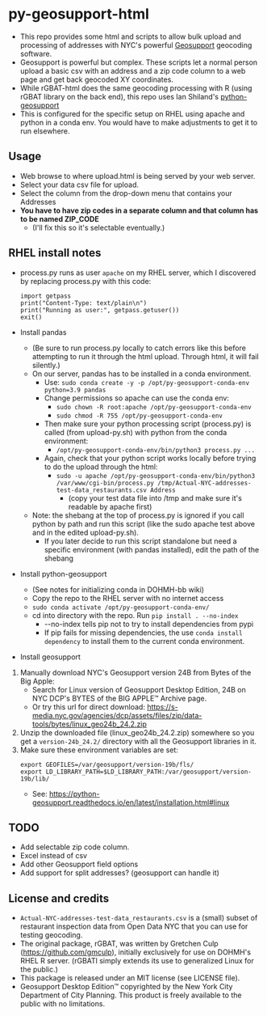 # py-geosupport-html
* This repo provides some html and scripts to allow bulk upload and processing of addresses with NYC's powerful [Geosupport](https://www.nyc.gov/site/planning/data-maps/open-data/dwn-gde-home.page) geocoding software.
* Geosupport is powerful but complex. These scripts let a normal person upload a basic csv with an address and a zip code column to a web page and get back geocoded XY coordinates.
* While rGBAT-html does the same geocoding processing with R (using rGBAT library on the back end), this repo uses Ian Shiland's [python-geosupport](https://github.com/ishiland/python-geosupport/tree/master)
* This is configured for the specific setup on RHEL using apache and python in a conda env. You would have to make adjustments to get it to run elsewhere.

## Usage
* Web browse to where upload.html is being served by your web server.
* Select your data csv file for upload.
* Select the column from the drop-down menu that contains your Addresses
* **You have to have zip codes in a separate column and that column has to be named ZIP_CODE**
    * (I'll fix this so it's selectable eventually.)

## RHEL install notes
* process.py runs as user `apache` on my RHEL server, which I discovered by replacing process.py with this code:
    ```
    import getpass
    print("Content-Type: text/plain\n")
    print("Running as user:", getpass.getuser())
    exit()
    ```
* Install pandas 
    * (Be sure to run process.py locally to catch errors like this before attempting to run it through the html upload. Through html, it will fail silently.)
    * On our server, pandas has to be installed in a conda environment.
        * Use: `sudo conda create -y -p /opt/py-geosupport-conda-env python=3.9 pandas`
        * Change permissions so apache can use the conda env:
            * `sudo chown -R root:apache /opt/py-geosupport-conda-env`
            * `sudo chmod -R 755 /opt/py-geosupport-conda-env`
        * Then make sure your python processing script (process.py) is called (from upload-py.sh) with python from the conda environment:
            * `/opt/py-geosupport-conda-env/bin/python3 process.py ...`
        * Again, check that your python script works locally before trying to do the upload through the html:
            * `sudo -u apache /opt/py-geosupport-conda-env/bin/python3 /var/www/cgi-bin/process.py /tmp/Actual-NYC-addresses-test-data_restaurants.csv Address`
                * (copy your test data file into /tmp and make sure it's readable by apache first)
    * Note: the shebang at the top of process.py is ignored if you call python by path and run this script (like the sudo apache test above and in the edited upload-py.sh). 
        * If you later decide to run this script standalone but need a specific environment (with pandas installed), edit the path of the shebang

* Install python-geosupport
    * (See notes for initializing conda in DOHMH-bb wiki)
    * Copy the repo to the RHEL server with no internet access
    * `sudo conda activate /opt/py-geosupport-conda-env/`
    * cd into directory with the repo. Run `pip install . --no-index`
        * --no-index tells pip not to try to install dependencies from pypi
        * If pip fails for missing dependencies, the use `conda install dependency` to install them to the current conda environment.

* Install geosupport
1. Manually download NYC's Geosupport version 24B from Bytes of the Big Apple:
    * Search for Linux version of Geosupport Desktop Edition, 24B on NYC DCP's BYTES of the BIG APPLE™ Archive page.
    * Or try this url for direct download: https://s-media.nyc.gov/agencies/dcp/assets/files/zip/data-tools/bytes/linux_geo24b_24.2.zip
2. Unzip the downloaded file (linux_geo24b_24.2.zip) somewhere so you get a `version-24b_24.2/` directory with all the Geosupport libraries in it. 
3. Make sure these environment variables are set:
    ```
    export GEOFILES=/var/geosupport/version-19b/fls/
    export LD_LIBRARY_PATH=$LD_LIBRARY_PATH:/var/geosupport/version-19b/lib/
    ```
    * See: https://python-geosupport.readthedocs.io/en/latest/installation.html#linux

## TODO
* Add selectable zip code column.
* Excel instead of csv
* Add other Geosupport field options
* Add support for split addresses? (geosupport can handle it)

## License and credits
* `Actual-NYC-addresses-test-data_restaurants.csv` is a (small) subset of restaurant inspection data from Open Data NYC that you can use for testing geocoding.
* The original package, rGBAT, was written by Gretchen Culp (https://github.com/gmculp), initially exclusively for use on DOHMH's RHEL R server. (rGBATl simply extends its use to generalized Linux for the public.)
* This package is released under an MIT license (see LICENSE file).
* Geosupport Desktop Edition™ copyrighted by the New York City Department of City Planning. This product is freely available to the public with no limitations. 


